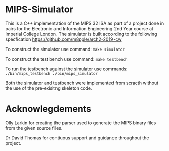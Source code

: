 # MIPS-Simulator

This is a C++ implementation of the MIPS 32 ISA as part of a project done in pairs for the Electronic and Information Engineering 2nd Year course at Imperial College London. The simulator is built according to the following specfication https://github.com/m8pple/arch2-2019-cw

To construct the simulator use command:
`make simulator`

To construct the test bench use command:
`make testbench`

To run the testbench against the simulator use commands:
`./bin/mips_testbench ./bin/mips_simulator`

Both the simulator and testbench were implemented from scracth without the use of the pre-exisitng skeleton code. 

# Acknowlegdements
Olly Larkin for creating the parser used to generate the MIPS binary files from the given source files.

Dr David Thomas for contiuous support and guidance throughout the project.


